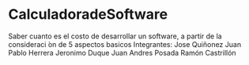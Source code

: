 # CalculadoradeSoftware
Saber cuanto es el costo de desarrollar un software, a partir de la consideraci ́on de 5 aspectos basicos
Integrantes:
Jose Quiñonez
Juan Pablo Herrera
Jeronimo Duque
Juan Andres Posada
Ramón Castrillón

